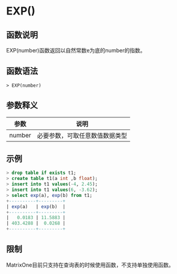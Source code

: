 # **EXP()**

## **函数说明**

EXP(number)函数返回以自然常数e为底的number的指数。

## **函数语法**

```
> EXP(number)
```
## **参数释义**
|  参数   | 说明  |
|  ----  | ----  |
| number | 必要参数，可取任意数值数据类型 |




## **示例**

```sql
> drop table if exists t1;
> create table t1(a int ,b float);
> insert into t1 values(-4, 2.45);
> insert into t1 values(6, -3.62);
> select exp(a), exp(b) from t1;
+----------+---------+
| exp(a)   | exp(b)  |
+----------+---------+
|   0.0183 | 11.5883 |
| 403.4288 |  0.0268 |
+----------+---------+

```

## **限制**
MatrixOne目前只支持在查询表的时候使用函数，不支持单独使用函数。
